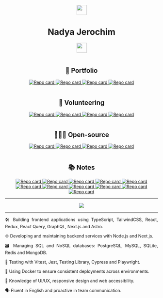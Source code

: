 <div class="text" align="center">
  <a href="https://nady4.com">
    <img src="https://user-images.githubusercontent.com/5679180/79618120-0daffb80-80be-11ea-819e-d2b0fa904d07.gif" width="33px">
  </a>
    <h1>Nadya Jerochim</h1>
  <a href="https://www.linkedin.com/in/nady4/"><img src="https://img.shields.io/badge/LinkedIn-0077B5?style=for-the-badge&logo=linkedin&logoColor=white" height="33px"/></a>
  <br><br>
  <h2>🚀 Portfolio</h2>
  <a href="https://nady4.com">
    <img src="https://github-readme-stats.vercel.app/api/pin/?username=nady4&repo=portfolio&theme=jolly&title_color=ffffff" alt="Repo card">
  </a>
  <a href="https://github.com/nady4/nya-store">
    <img src="https://github-readme-stats.vercel.app/api/pin/?username=nady4&repo=nya-store&theme=neon&title_color=ffffff&icon_color=F44792" alt="Repo card">
  </a>
  <a href="https://github.com/nady4/calendar-money">
    <img src="https://github-readme-stats.vercel.app/api/pin/?username=nady4&repo=calendar-money&theme=merko&title_color=ffffff" alt="Repo card">
  </a>
  <a href="https://github.com/nady4/ai-face-detect">
    <img src="https://github-readme-stats.vercel.app/api/pin/?username=nady4&repo=ai-face-detect&theme=ambient_gradient&title_color=ffffff" alt="Repo card">
  </a>
  <br><br>
  <h2>💖 Volunteering</h2>
  <a href="https://github.com/Transistemas-ac/app">
    <img src="https://github-readme-stats.vercel.app/api/pin/?username=Transistemas-ac&repo=app&theme=material-palenight&title_color=fe99ca&icon_color=ffffff&bg_color=1B1A1B" alt="Repo card">
  </a>
  <a href="https://github.com/Transistemas-ac/api">
    <img src="https://github-readme-stats.vercel.app/api/pin/?username=Transistemas-ac&repo=api&theme=material-palenight&title_color=fe99ca&icon_color=ffffff&bg_color=1B1A1B" alt="Repo card">
  </a>
  <a href="https://github.com/Transistemas-ac/landing">
    <img src="https://github-readme-stats.vercel.app/api/pin/?username=Transistemas-ac&repo=landing&theme=material-palenight&title_color=fe99ca&icon_color=ffffff&bg_color=1B1A1B" alt="Repo card">
  </a>
  <a href="https://github.com/Transistemas-ac/bot">
    <img src="https://github-readme-stats.vercel.app/api/pin/?username=Transistemas-ac&repo=bot&theme=material-palenight&title_color=fe99ca&icon_color=ffffff&bg_color=1B1A1B" alt="Repo card">
  </a>
  <br><br>
  <h2>👩🏻‍💻 Open-source</h2>
  <a href="https://github.com/nady4/octonotion">
    <img src="https://github-readme-stats.vercel.app/api/pin/?username=nady4&repo=octonotion&theme=github_dark&title_color=fe605e&icon_color=fe605e" alt="Repo card">
  </a>
  <a href="https://github.com/nady4/ai-api-tester">
    <img src="https://github-readme-stats.vercel.app/api/pin/?username=nady4&repo=ai-api-tester&theme=github_dark&title_color=ADD8E6&icon_color=ADD8E6" alt="Repo card">
  </a>
  <a href="https://github.com/nady4/im-busy">
    <img src="https://github-readme-stats.vercel.app/api/pin/?username=nady4&repo=im-busy&theme=github_dark&title_color=7db242&icon_color=7db242" alt="Repo card">
  </a>
  <a href="https://github.com/nady4/the-end-is-near">
    <img src="https://github-readme-stats.vercel.app/api/pin/?username=nady4&repo=the-end-is-near&theme=chartreuse-dark&title_color=ffffff&icon_color=ffffff" alt="Repo card">
  </a>
  <br><br>
  <h2>📚 Notes</h2>
  <a href="https://github.com/nady4/data-structures">
    <img src="https://github-readme-stats.vercel.app/api/pin/?username=nady4&repo=data-structures&theme=calm_pink&bg_color=1B1A1B" alt="Repo card">
  </a>
  <a href="https://github.com/nady4/testing">
    <img src="https://github-readme-stats.vercel.app/api/pin/?username=nady4&repo=testing&theme=shades-of-purple&title_color=a095f3&bg_color=1B1A1B" alt="Repo card">
  </a>
  <a href="https://github.com/nady4/next-notes">
    <img src="https://github-readme-stats.vercel.app/api/pin/?username=nady4&repo=next-notes&theme=dark&icon_color=ffffff&text_color=ffffff&bg_color=000101" alt="Repo card">
  </a>
  <a href="https://github.com/nady4/next-auth">
    <img src="https://github-readme-stats.vercel.app/api/pin/?username=nady4&repo=next-auth&theme=dark&icon_color=2ce3be&text_color=ffffff&bg_color=000101" alt="Repo card">
  </a>
  <a href="https://github.com/nady4/next-actions">
    <img src="https://github-readme-stats.vercel.app/api/pin/?username=nady4&repo=next-actions&theme=dark&icon_color=13bdd1&text_color=ffffff&bg_color=000101" alt="Repo card">
  </a>
  <a href="https://github.com/nady4/nextjs-rtk">
    <img src="https://github-readme-stats.vercel.app/api/pin/?username=nady4&repo=nextjs-rtk&theme=dark&icon_color=774abd&text_color=ffffff&bg_color=000101" alt="Repo card">
  </a>
  <a href="https://github.com/nady4/curso-python">
    <img src="https://github-readme-stats.vercel.app/api/pin/?username=nady4&repo=curso-python&theme=cobalt2&bg_color=1B1A1B" alt="Repo card">
  </a>
  <a href="https://github.com/nady4/graphql-server">
    <img src="https://github-readme-stats.vercel.app/api/pin/?username=nady4&repo=graphql-server&theme=jolly&icon_color=f6099e&title_color=f6099e&&bg_color=14141a" alt="Repo card">
  </a>
  <a href="https://github.com/nady4/tanstack-react-query">
    <img src="https://github-readme-stats.vercel.app/api/pin/?username=nady4&repo=tanstack-react-query&theme=algolia&title_color=2cde99&bg_color=14141a" alt="Repo card">
  </a>
  <a href="https://github.com/nady4/react-rtk-crud">
    <img src="https://github-readme-stats.vercel.app/api/pin/?username=nady4&repo=react-rtk-crud&theme=holi&icon_color=774abd&bg_color=14141a" alt="Repo card">
  </a>
  <a href="https://github.com/nady4/node-redis-cache">
    <img src="https://github-readme-stats.vercel.app/api/pin/?username=nady4&repo=node-redis-cache&theme=material-palenight&icon_color=fe4236&title_color=fe4236&bg_color=14141a" alt="Repo card">
  </a>
  <hr>
  <a href="https://github.com/nady4">
    <img src='https://github-readme-stats.vercel.app/api/top-langs/?username=nady4&layout=compact&theme=nightowl&hide=swift,csharp'/>
  </a>
  <hr>
  <p align="justify">🛠️ Building frontend applications using TypeScript, TailwindCSS, React, Redux, React Query, GraphQL, Next.js and Astro.</p>
  <p align="justify">⚙️ Developing and maintaining backend services with Node.js and Next.js.</p>
  <p align="justify">🗃️ Managing SQL and NoSQL databases: PostgreSQL, MySQL, SQLite, Redis and MongoDB.</p>
  <p align="justify">🧪 Testing with Vitest, Jest, Testing Library, Cypress and Playwright.</p>
  <p align="justify">🐳 Using Docker to ensure consistent deployments across environments.</p>
  <p align="justify">🎨 Knowledge of UI/UX, responsive design and web accessibility.</p>
  <p align="justify">🗣️ Fluent in English and proactive in team communication.</p>
</div>
